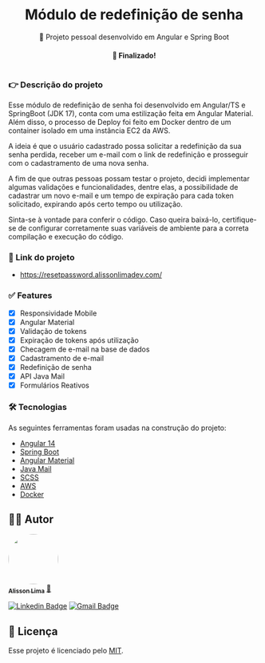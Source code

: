 <h1 align="center">Módulo de redefinição de senha </h1>
<p align="center">🚀 Projeto pessoal desenvolvido em Angular e Spring Boot</p>

<h4 align="center"> 
	 🐛 Finalizado!
</h4>

#
### 👉  Descrição do projeto

<p> Esse módulo de redefinição de senha foi desenvolvido em Angular/TS e SpringBoot (JDK 17), conta com uma estilização feita em Angular Material. Além disso, o processo de Deploy foi feito em Docker dentro de um container isolado em uma instância EC2 da AWS.
 </p>
<p>A ideia é que o usuário cadastrado possa solicitar a redefinição da sua senha perdida, receber um e-mail com o link de redefinição e prosseguir com o cadastramento de uma nova senha.
</p>
<p> A fim de que outras pessoas possam testar o projeto, decidi implementar algumas validações e funcionalidades, dentre elas, a possibilidade de cadastrar um novo e-mail e um tempo de expiração para cada token solicitado, expirando após certo tempo ou utilização. </p>

<p> Sinta-se à vontade para conferir o código. Caso queira baixá-lo, certifique-se de configurar corretamente suas variáveis de ambiente para a correta compilação e execução do código. </p>

### 🎁 Link do projeto

- https://resetpassword.alissonlimadev.com/
  
### ✅ Features

- [x] Responsividade Mobile
- [x] Angular Material 
- [x] Validação de tokens
- [x] Expiração de tokens após utilização
- [x] Checagem de e-mail na base de dados
- [x] Cadastramento de e-mail
- [x] Redefinição de senha
- [x] API Java Mail
- [x] Formulários Reativos

### 🛠 Tecnologias

As seguintes ferramentas foram usadas na construção do projeto:

- [Angular 14](https://angular.io/)
- [Spring Boot](https://spring.io/projects/spring-boot)
- [Angular Material](https://material.angular.io/)
- [Java Mail](https://www.oracle.com/java/technologies/javamail-api.html)
- [SCSS](https://sass-lang.com/)
- [AWS](https://aws.amazon.com/)
- [Docker](https://hub.docker.com/)

## 👨‍🎓 Autor

<a href="https://github.com/alissonlimabr">
 <img style="border-radius: 50%;" src="https://avatars.githubusercontent.com/u/101370736?s=400&u=00839cadc5eaa54e04b68f6efbc1582eedf4e080&v=4" width="100px;" alt=""/>
 <br />
 <sub><b>Alisson Lima</b></sub></a> <a href="https://github.com/alissonlimabr" title="GitHub">🚀</a>
 <br />

[![Linkedin Badge](https://img.shields.io/badge/-Alisson-blue?style=flat-square&logo=Linkedin&logoColor=white&link=https://www.linkedin.com/in/alissonlimadev/)](https://www.linkedin.com/in/alissonlimadev/) 
[![Gmail Badge](https://img.shields.io/badge/-amlxd5@gmail.com-c14438?style=flat-square&logo=Gmail&logoColor=white&link=mailto:amlxd5@gmail.com)](mailto:amlxd5@gmail.com)

## 📝 Licença

Esse projeto é licenciado pelo [MIT](./LICENSE).
